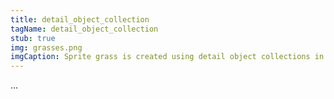 ```yaml
---
title: detail_object_collection
tagName: detail_object_collection
stub: true
img: grasses.png
imgCaption: Sprite grass is created using detail object collections in [Sapien][].
---
```

...
